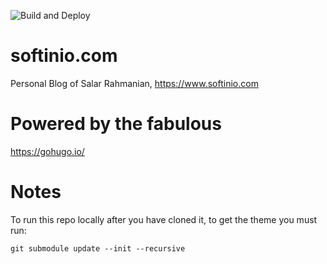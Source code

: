 ![Build and Deploy](https://github.com/softinio/softinio.com/workflows/Build%20and%20Deploy/badge.svg)

# softinio.com
Personal Blog of Salar Rahmanian, https://www.softinio.com

# Powered by the fabulous

https://gohugo.io/

# Notes

To run this repo locally after you have cloned it, to get the theme you must run:

```
git submodule update --init --recursive
```
